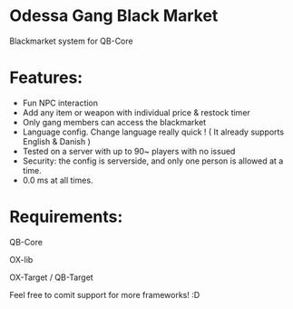 # Odessa Gang Black Market
Blackmarket system for QB-Core

# Features:
 - Fun NPC interaction
 - Add any item or weapon with individual price & restock timer
 - Only gang members can access the blackmarket
 - Language config. Change language really quick ! ( It already supports English & Danish )
 - Tested on a server with up to 90~ players with no issued
 - Security: the config is serverside, and only one person is allowed at a time.
 - 0.0 ms at all times.

# Requirements:
QB-Core

OX-lib

OX-Target / QB-Target

Feel free to comit support for more frameworks! :D 
